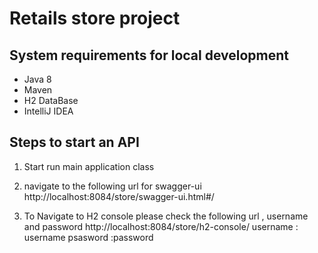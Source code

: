 # Retails store project 


## System requirements for local development


* Java 8
* Maven 
* H2 DataBase
* IntelliJ IDEA

## Steps to start an API

1. Start run main application class 
2. navigate to the following url for swagger-ui
   http://localhost:8084/store/swagger-ui.html#/
   
3. To Navigate to H2 console please check the following url , username and password
   http://localhost:8084/store/h2-console/
   username : username
   psasword :password 
   